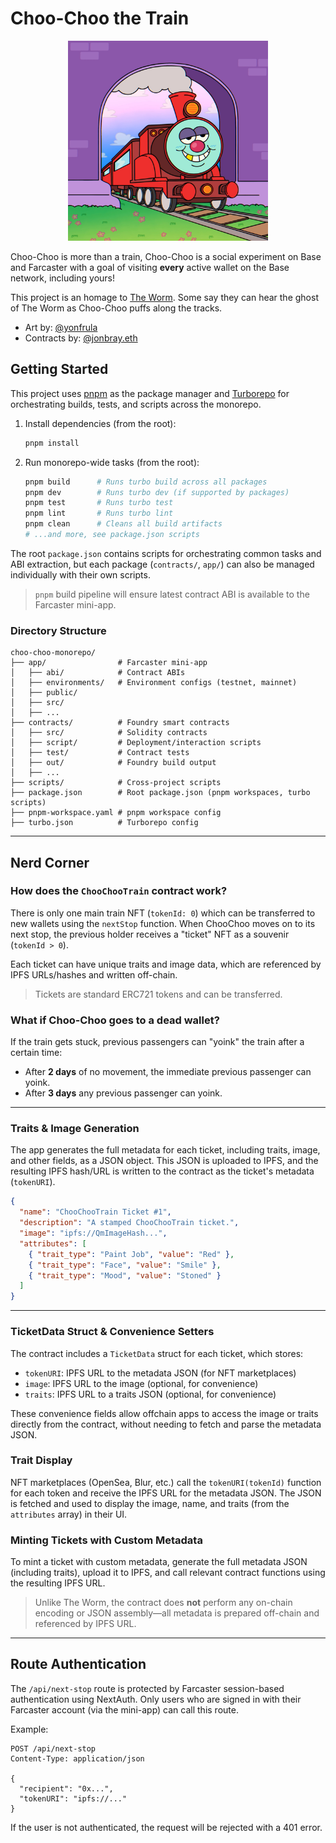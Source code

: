 # Choo-Choo the Train

<p align="center">
  <img src=".github/assets/ChooChoo.webp" alt="Choo Choo" width="320"/>
</p>

Choo-Choo is more than a train, Choo-Choo is a social experiment on Base and Farcaster with a goal of visiting **every** active wallet on the Base network, including yours!

This project is an homage to [The Worm](https://theworm.wtf). Some say they can hear the ghost of The Worm as Choo-Choo puffs along the tracks.

- Art by: [@yonfrula](https://warpcast.com/yonfrula)
- Contracts by: [@jonbray.eth](https://warpcast.com/jonbray.eth)

## Getting Started

This project uses [pnpm](https://pnpm.io/) as the package manager and [Turborepo](https://turbo.build/) for orchestrating builds, tests, and scripts across the monorepo.

1. Install dependencies (from the root):

   ```bash
   pnpm install
   ```

2. Run monorepo-wide tasks (from the root):

   ```bash
   pnpm build      # Runs turbo build across all packages
   pnpm dev        # Runs turbo dev (if supported by packages)
   pnpm test       # Runs turbo test
   pnpm lint       # Runs turbo lint
   pnpm clean      # Cleans all build artifacts
   # ...and more, see package.json scripts
   ```

The root `package.json` contains scripts for orchestrating common tasks and ABI extraction, but each package (`contracts/`, `app/`) can also be managed individually with their own scripts.

> `pnpm` build pipeline will ensure latest contract ABI is available to the Farcaster mini-app.

### Directory Structure

```t
choo-choo-monorepo/
├── app/                # Farcaster mini-app
│   ├── abi/            # Contract ABIs
│   ├── environments/   # Environment configs (testnet, mainnet)
│   ├── public/
│   ├── src/
│   ├── ...
├── contracts/          # Foundry smart contracts
│   ├── src/            # Solidity contracts
│   ├── script/         # Deployment/interaction scripts
│   ├── test/           # Contract tests
│   ├── out/            # Foundry build output
│   ├── ...
├── scripts/            # Cross-project scripts
├── package.json        # Root package.json (pnpm workspaces, turbo scripts)
├── pnpm-workspace.yaml # pnpm workspace config
├── turbo.json          # Turborepo config
```

---

## Nerd Corner

### How does the `ChooChooTrain` contract work?

There is only one main train NFT (`tokenId: 0`) which can be transferred to new wallets using the `nextStop` function. When ChooChoo moves on to its next stop, the previous holder receives a "ticket" NFT as a souvenir (`tokenId > 0`).

Each ticket can have unique traits and image data, which are referenced by IPFS URLs/hashes and written off-chain.

> Tickets are standard ERC721 tokens and can be transferred.

### What if Choo-Choo goes to a dead wallet?

If the train gets stuck, previous passengers can "yoink" the train after a certain time:

- After **2 days** of no movement, the immediate previous passenger can yoink.
- After **3 days** any previous passenger can yoink.

---

### Traits & Image Generation

The app generates the full metadata for each ticket, including traits, image, and other fields, as a JSON object. This JSON is uploaded to IPFS, and the resulting IPFS hash/URL is written to the contract as the ticket's metadata (`tokenURI`).

```json
{
  "name": "ChooChooTrain Ticket #1",
  "description": "A stamped ChooChooTrain ticket.",
  "image": "ipfs://QmImageHash...",
  "attributes": [
    { "trait_type": "Paint Job", "value": "Red" },
    { "trait_type": "Face", "value": "Smile" },
    { "trait_type": "Mood", "value": "Stoned" }
  ]
}
```

---

### TicketData Struct & Convenience Setters

The contract includes a `TicketData` struct for each ticket, which stores:

- `tokenURI`: IPFS URL to the metadata JSON (for NFT marketplaces)
- `image`: IPFS URL to the image (optional, for convenience)
- `traits`: IPFS URL to a traits JSON (optional, for convenience)

These convenience fields allow offchain apps to access the image or traits directly from the contract, without needing to fetch and parse the metadata JSON.

### Trait Display

NFT marketplaces (OpenSea, Blur, etc.) call the `tokenURI(tokenId)` function for each token and receive the IPFS URL for the metadata JSON. The JSON is fetched and used to display the image, name, and traits (from the `attributes` array) in their UI.

### Minting Tickets with Custom Metadata

To mint a ticket with custom metadata, generate the full metadata JSON (including traits), upload it to IPFS, and call relevant contract functions using the resulting IPFS URL.

> Unlike The Worm, the contract does **not** perform any on-chain encoding or JSON assembly—all metadata is prepared off-chain and referenced by IPFS URL.

---

## Route Authentication

The `/api/next-stop` route is protected by Farcaster session-based authentication using NextAuth. Only users who are signed in with their Farcaster account (via the mini-app) can call this route.

Example:

```http
POST /api/next-stop
Content-Type: application/json

{
  "recipient": "0x...",
  "tokenURI": "ipfs://..."
}
```

If the user is not authenticated, the request will be rejected with a 401 error.

